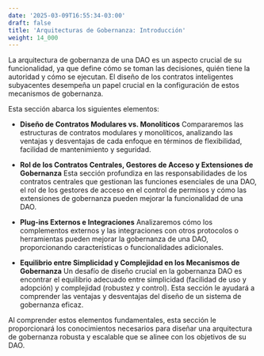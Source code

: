 ```yaml
---
date: '2025-03-09T16:55:34-03:00'
draft: false
title: 'Arquitecturas de Gobernanza: Introducción'
weight: 14_000
---
```


La arquitectura de gobernanza de una DAO es un aspecto crucial de su funcionalidad, ya que define cómo se toman las decisiones, quién tiene la autoridad y cómo se ejecutan. El diseño de los contratos inteligentes subyacentes desempeña un papel crucial en la configuración de estos mecanismos de gobernanza.

Esta sección abarca los siguientes elementos:

- **Diseño de Contratos Modulares vs. Monolíticos**
    Compararemos las estructuras de contratos modulares y monolíticos, analizando las ventajas y desventajas de cada enfoque en términos de flexibilidad, facilidad de mantenimiento y seguridad.

- **Rol de los Contratos Centrales, Gestores de Acceso y Extensiones de Gobernanza**
    Esta sección profundiza en las responsabilidades de los contratos centrales que gestionan las funciones esenciales de una DAO, el rol de los gestores de acceso en el control de permisos y cómo las extensiones de gobernanza pueden mejorar la funcionalidad de una DAO.

- **Plug-ins Externos e Integraciones**
    Analizaremos cómo los complementos externos y las integraciones con otros protocolos o herramientas pueden mejorar la gobernanza de una DAO, proporcionando características o funcionalidades adicionales.

- **Equilibrio entre Simplicidad y Complejidad en los Mecanismos de Gobernanza**
    Un desafío de diseño crucial en la gobernanza DAO es encontrar el equilibrio adecuado entre simplicidad (facilidad de uso y adopción) y complejidad (robustez y control). Esta sección le ayudará a comprender las ventajas y desventajas del diseño de un sistema de gobernanza eficaz.

Al comprender estos elementos fundamentales, esta sección le proporcionará los conocimientos necesarios para diseñar una arquitectura de gobernanza robusta y escalable que se alinee con los objetivos de su DAO.